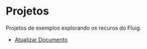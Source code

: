 # Projetos

Projetos de exemplos explorando os recuros do Fluig.

- [Atualizar Documento](Atualizar%20Documento/README.md)

